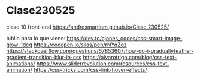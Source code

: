 # Clase230525
clase 10 front-end
https://andresmartinm.github.io/Clase.230525/


biblio para lo que viene:
https://dev.to/ajones_codes/css-smart-image-glow-1deg
https://codepen.io/silas/pen/rNYqZoz
https://stackoverflow.com/questions/67853607/how-do-i-graduallyfeather-gradient-transition-blur-in-css
https://alvarotrigo.com/blog/css-text-animations/
https://www.sliderrevolution.com/resources/css-text-animation/
https://css-tricks.com/css-link-hover-effects/
